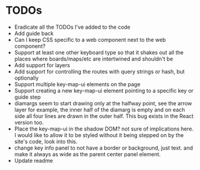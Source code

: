 # TODOs

* Eradicate all the TODOs I've added to the code
* Add guide back
* Can I keep CSS specific to a web component next to the web component?
* Support at least one other keyboard type so that it shakes out all the places where boards/maps/etc are intertwined and shouldn't be
* Add support for layers
* Add support for controlling the routes with query strings or hash, but optionally
* Support multiple key-map-ui elements on the page
* Support creating a new key-map-ui element pointing to a specific key or guide step
* diamargs seem to start drawing only at the halfway point, see the arrow layer for example, the inner half of the diamarg is empty and on each side all four lines are drawn in the outer half. This bug exists in the React version too.
* Place the key-map-ui in the shadow DOM? not sure of implications here. I would like to allow it to be styled without it being stepped on by the site's code, look into this.
* change key info panel to not have a border or background, just text. and make it always as wide as the parent center panel element.
* Update readme
